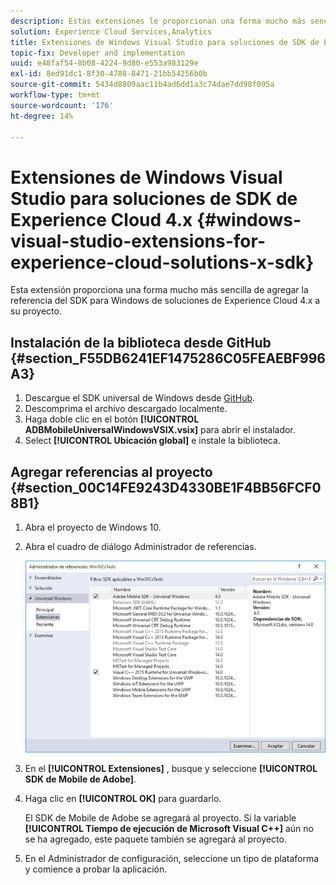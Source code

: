 ```yaml
---
description: Estas extensiones le proporcionan una forma mucho más sencilla de agregar la referencia del SDK para Windows de soluciones de Experience Cloud 4.x en su proyecto.
solution: Experience Cloud Services,Analytics
title: Extensiones de Windows Visual Studio para soluciones de SDK de Experience Cloud 4.x
topic-fix: Developer and implementation
uuid: e48faf54-8b08-4224-9d80-e553a983129e
exl-id: 8ed91dc1-8f30-4788-8471-21bb54256b0b
source-git-commit: 5434d8809aac11b4ad6dd1a3c74dae7dd98f095a
workflow-type: tm+mt
source-wordcount: '176'
ht-degree: 14%

---
```


# Extensiones de Windows Visual Studio para soluciones de SDK de Experience Cloud 4.x {#windows-visual-studio-extensions-for-experience-cloud-solutions-x-sdk}

Esta extensión proporciona una forma mucho más sencilla de agregar la referencia del SDK para Windows de soluciones de Experience Cloud 4.x a su proyecto.

## Instalación de la biblioteca desde GitHub {#section_F55DB6241EF1475286C05FEAEBF996A3}

1. Descargue el SDK universal de Windows desde [GitHub](https://github.com/Adobe-Marketing-Cloud/mobile-services/releases).
1. Descomprima el archivo descargado localmente.
1. Haga doble clic en el botón **[!UICONTROL ADBMobileUniversalWindowsVSIX.vsix]** para abrir el instalador.
1. Select **[!UICONTROL Ubicación global]** e instale la biblioteca.

## Agregar referencias al proyecto {#section_00C14FE9243D4330BE1F4BB56FCF08B1}

1. Abra el proyecto de Windows 10.
1. Abra el cuadro de diálogo Administrador de referencias.

   ![](assets/ref_manager.png)

1. En el **[!UICONTROL Extensiones]** , busque y seleccione **[!UICONTROL SDK de Mobile de Adobe]**.
1. Haga clic en **[!UICONTROL OK]** para guardarlo.

   El SDK de Mobile de Adobe se agregará al proyecto. Si la variable **[!UICONTROL Tiempo de ejecución de Microsoft Visual C++]** aún no se ha agregado, este paquete también se agregará al proyecto.

1. En el Administrador de configuración, seleccione un tipo de plataforma y comience a probar la aplicación.
